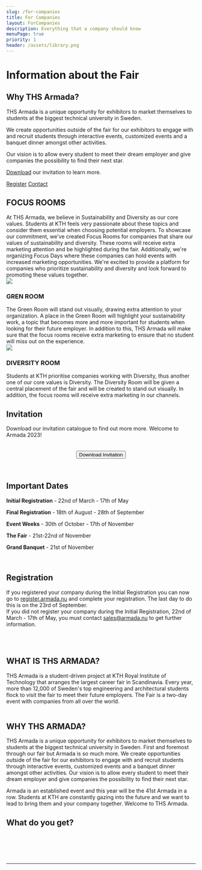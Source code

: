 ```yaml
---
slug: /for-companies
title: For Companies
layout: ForCompanies
description: Everything that a company should know
menuPage: true
priority: 1
header: /assets/library.png
---
```


<scrollupbutton></scrollupbutton>

<div className='diversity-day' id="container1">
                    <div
                        class='diversitypage-container reveal'>
                        <h1 id='information-for-exhibitors1'>Information about the Fair</h1>
                    </div>
</div>

<div class="info-border-box">
<h2 id="why-ths-armada"> Why THS Armada? </h2>

THS Armada is a unique opportunity for exhibitors to market themselves to students at the biggest technical university in Sweden.

We create opportunities outside of the fair for our exhibitors to engage with and recruit students through interactive events, customized events and a banquet dinner amongst other activities.

Our vision is to allow every student to meet their dream employer and give companies the possibility to find their next star.

[Download](/assets/invitation/InvitationArmada2023.pdf) our invitation to learn more.

<div class = "registration-buttons">
    <a class="button button-melon" href="https://register.armada.nu">Register</a>
    <a class="button button-white" href="/contact">Contact</a>
</div>
</div>

<h2>FOCUS ROOMS</h2>
At THS Armada, we believe in Sustainability and Diversity as our core values. Students at KTH feels very passionate about
these topics and consider them essential when choosing potential employers. To showcase our commitment, we've created
Focus Rooms for companies that share our values of sustainability and diversity. These rooms will receive extra marketing
attention and be highlighted during the fair. Additionally, we're organizing Focus Days where these companies can hold events
with increased marketing opportunities. We're excited to provide a platform for companies who prioritize sustainability and
diversity and look forward to promoting these values together.

<div class="picture-card">
    <img class="room-icon" src="/assets/armada-icon.png">
    <div>
        <h3>GREN ROOM</h3>
        The Green Room will stand out visually, drawing extra attention to your organization. A place in
        the Green Room will highlight your sustainability work, a topic that becomes more and more
        important for students when looking for their future employer. In addition to this, THS Armada
        will make sure that the focus rooms receive extra marketing to ensure that no student will miss
        out on the experience.
    </div>
</div>

<div class="picture-card">
    <img class="room-icon" src="/assets/armada-icon.png">
    <div class = "picture-card-text">
        <h3>DIVERSITY ROOM</h3>
        Students at KTH prioritise companies working with Diversity, thus another one of our core
        values is Diversity. The Diversity Room will be given a central placement of the fair and will be
        created to stand out visually. In addition, the focus rooms will receive extra marketing in our
        channels.
    </div>
</div>

<a class="anchor" id="important-dates"></a>

<div class="info-border-box">
<h2 id="invitation">Invitation</h2>
Download our invitation catalogue to find out more more. Welcome to Armada 2023!
<form style="text-align: center; margin-bottom: 1em;" method="get" action="/assets/invitation/InvitationArmada2023.pdf">
<br />
<br />
<div class = "buttonStyle">
<button type="submit">Download Invitation</button>
</div>
</form>
</div>

<br />

<div class="info-border-box">
<h2 id="important-dates">Important Dates</h2>

**Initial Registration** - 22nd of March - 17th of May

**Final Registration** - 18th of August - 28th of September

**Event Weeks** - 30th of October - 17th of November

**The Fair** - 21st-22nd of November

**Grand Banquet** - 21st of November

</div>

<br/>

<div class="info-border-box" >
<h2 id="registration"> Registration </h2>

If you registered your company during the Initial Registration you can now go to [register.armada.nu](https://register.armada.nu) and complete your registration. The last day to do this is on the 23rd of September. <br />
If you did not register your company during the Initial Registration, 22nd of March - 17th of May, you must contact [sales@armada.nu](mailto:sales@armada.nu) to get further information.

</div>
<br/> 
<br/> 
<!-- breakline needed for formating, maybe h2 should have a added margin/padding top !-->

<h2 >WHAT IS THS ARMADA?</h2>
THS Armada is a student-driven project at KTH Royal Institute of Technology that arranges the largest career fair in Scandinavia. Every year, more than 12,000 of Sweden's top engineering and architectural students flock to visit the fair to meet their future employers. The Fair is a two-day event with companies from all over the world.

<br/>
<br/>

<h2>WHY THS ARMADA?</h2>
THS Armada is a unique opportunity for exhibitors to market themselves to students at the biggest technical university in Sweden. First and foremost through our fair but Armada is so much more. We create opportunities outside of the fair for our exhibitors to engage with and recruit students through interactive events, customized events and a banquet dinner amongst other activities. Our vision is to allow every student to meet their dream employer and give companies the possibility to find their next star.

Armada is an established event and this year will be the 41st Armada in a row. Students at KTH are constantly gazing into the future and we want to lead to bring them and your company together. Welcome to THS Armada.

<h2 id="what-do-you-get">What do you get?</h2>
<br/>

<br />

<tierlistcontainer></tierlistcontainer>

<br/>

---
